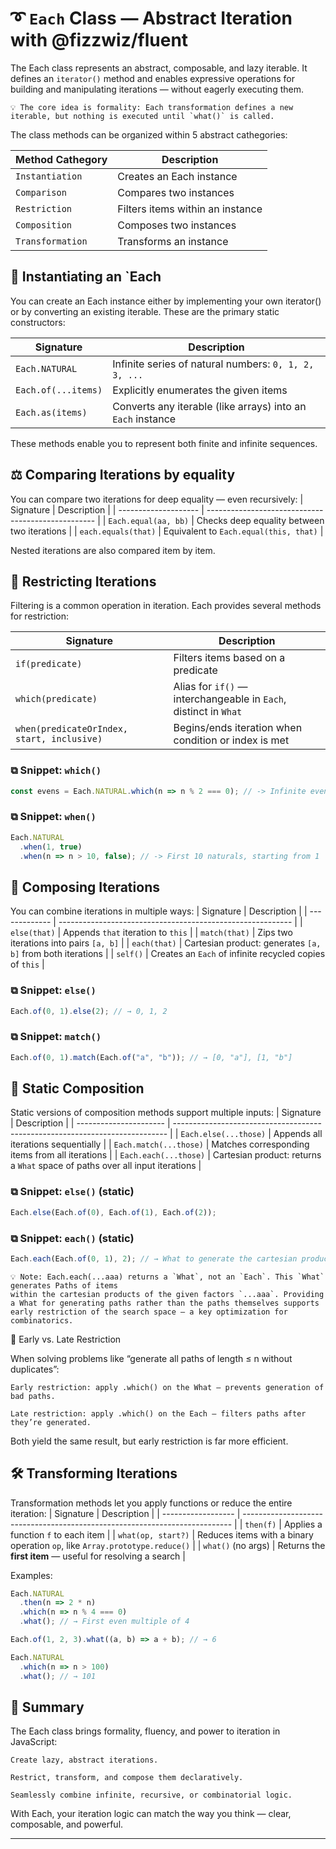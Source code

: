 # ➰ `Each` Class — Abstract Iteration with @fizzwiz/fluent

The Each class represents an abstract, composable, and lazy iterable. It defines an `iterator()` method and enables expressive operations for building and manipulating iterations — without eagerly executing them.

    💡 The core idea is formality: Each transformation defines a new iterable, but nothing is executed until `what()` is called.

The class methods can be organized within 5 abstract cathegories: 

| Method Cathegory      | Description                       |
| --------------------  | --------------------------------  |
| `Instantiation`       | Creates an Each instance          |
| `Comparison`          | Compares two instances            |
| `Restriction`         | Filters items within an instance  |
| `Composition`         | Composes two instances            | 
| `Transformation`      | Transforms an instance            | 

## 🔧 Instantiating an `Each

You can create an Each instance either by implementing your own iterator() or by converting an existing iterable. These are the primary static constructors:

| Signature           | Description                                                 |
| ------------------- | ----------------------------------------------------------- |
| `Each.NATURAL`      | Infinite series of natural numbers: `0, 1, 2, 3, ...`       |
| `Each.of(...items)` | Explicitly enumerates the given items                       |
| `Each.as(items)`    | Converts any iterable (like arrays) into an `Each` instance |

These methods enable you to represent both finite and infinite sequences.

## ⚖️ Comparing Iterations by equality

You can compare two iterations for deep equality — even recursively:
| Signature            | Description                                        |
| -------------------- | -------------------------------------------------- |
| `Each.equal(aa, bb)` | Checks deep equality between two iterations        |
| `each.equals(that)`  | Equivalent to `Each.equal(this, that)`             |

Nested iterations are also compared item by item.

## 🎯 Restricting Iterations

Filtering is a common operation in iteration. Each provides several methods for restriction:

| Signature                                  | Description                                                      |
| ------------------------------------------ | ---------------------------------------------------------------- |
| `if(predicate)`                            | Filters items based on a predicate                               |
| `which(predicate)`                         | Alias for `if()` — interchangeable in `Each`, distinct in `What` |
| `when(predicateOrIndex, start, inclusive)` | Begins/ends iteration when condition or index is met             |

### ⧉ Snippet: `which()`

```js
const evens = Each.NATURAL.which(n => n % 2 === 0); // -> Infinite even numbers
```
### ⧉ Snippet: `when()`
```js
Each.NATURAL
  .when(1, true)
  .when(n => n > 10, false); // -> First 10 naturals, starting from 1
```

## 🧩 Composing Iterations

You can combine iterations in multiple ways:
| Signature     | Description                                                |
| ------------- | ---------------------------------------------------------- |
| `else(that)`  | Appends `that` iteration to `this`                         |
| `match(that)` | Zips two iterations into pairs `[a, b]`                    |
| `each(that)`  | Cartesian product: generates `[a, b]` from both iterations |
| `self()`      | Creates an `Each` of infinite recycled copies of `this`    |


### ⧉ Snippet: `else()`
```js
Each.of(0, 1).else(2); // → 0, 1, 2
```
### ⧉ Snippet: `match()`
```js
Each.of(0, 1).match(Each.of("a", "b")); // → [0, "a"], [1, "b"]
```

## 🧩 Static Composition

Static versions of composition methods support multiple inputs:
| Signature              | Description                                                                  |
| ---------------------- | ---------------------------------------------------------------------------- |
| `Each.else(...those)`  | Appends all iterations sequentially                                          |
| `Each.match(...those)` | Matches corresponding items from all iterations                              |
| `Each.each(...those)`  | Cartesian product: returns a `What` space of paths over all input iterations |


### ⧉ Snippet: `else()` (static)
```js
Each.else(Each.of(0), Each.of(1), Each.of(2));
```
### ⧉ Snippet: `each()` (static)
```js
Each.each(Each.of(0, 1), 2); // → What to generate the cartesian product [0,1] × [2]
```

    💡 Note: Each.each(...aaa) returns a `What`, not an `Each`. This `What` generates Paths of items 
    within the cartesian products of the given factors `...aaa`. Providing a What for generating paths rather than the paths themselves supports early restriction of the search space — a key optimization for combinatorics.

🧠 Early vs. Late Restriction

When solving problems like “generate all paths of length ≤ n without duplicates”:

    Early restriction: apply .which() on the What — prevents generation of bad paths.

    Late restriction: apply .which() on the Each — filters paths after they’re generated.

Both yield the same result, but early restriction is far more efficient.

## 🛠️ Transforming Iterations

Transformation methods let you apply functions or reduce the entire iteration:
| Signature          | Description                                                                 |
| ------------------ | --------------------------------------------------------------------------- |
| `then(f)`          | Applies a function `f` to each item                                         |
| `what(op, start?)` | Reduces items with a binary operation `op`, like `Array.prototype.reduce()` |
| `what()` (no args) | Returns the **first item** — useful for resolving a search                  |


Examples:

```js
Each.NATURAL
  .then(n => 2 * n)
  .which(n => n % 4 === 0)
  .what(); // → First even multiple of 4

Each.of(1, 2, 3).what((a, b) => a + b); // → 6

Each.NATURAL
  .which(n => n > 100)
  .what(); // → 101
```

## 🧠 Summary

The Each class brings formality, fluency, and power to iteration in JavaScript:

    Create lazy, abstract iterations.

    Restrict, transform, and compose them declaratively.

    Seamlessly combine infinite, recursive, or combinatorial logic.

With Each, your iteration logic can match the way you think — clear, composable, and powerful.


---